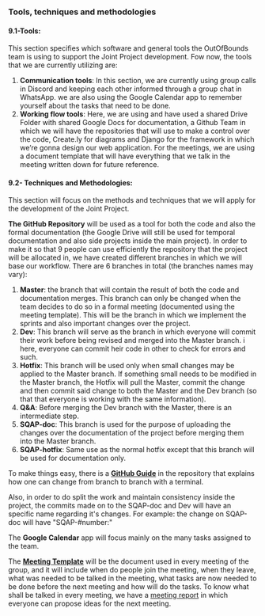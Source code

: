 ### Tools, techniques and methodologies

#### 9.1-Tools:

This section specifies which software and general tools the OutOfBounds team is using to support the Joint Project development.
Fow now, the tools that we are currently utilizing are:

1. **Communication tools**: In this section, we are currently using group calls in Discord and keeping each other informed through a group chat in WhatsApp. we are also using the Google Calendar app to remember yourself about the tasks that need to be done.
2. **Working flow tools**: Here, we are using and have used a shared Drive Folder with shared Google Docs for documentation, a Github Team in which we will have the repositories that will use to make a control over the code, Create.ly for diagrams and Django for the framework in which we’re gonna design our web application. For the meetings, we are using a document template that will have everything that we talk in the meeting written down for future reference.


#### 9.2- Techniques and Methodologies:

This section will focus on the methods and techniques that we will apply for the development of the Joint Project.

**The GitHub Repository** will be used as a tool for both the code and also the formal documentation (the Google Drive will still be used for temporal documentation and also side projects inside the main project). In order to make it so that 9 people can use efficiently the repository that the project will be allocated in, we have created different branches in which we will base our workflow. There are 6 branches in total (the branches names may vary):

1. **Master**: the branch that will contain the result of both the code and documentation merges. This branch can only be changed when the team decides to do so in a formal meeting (documented using the meeting template). This will be the branch in which we implement the sprints and also important changes over the project.
2. **Dev**: This branch will serve as the branch in which everyone will commit their work before being revised and merged into the Master branch. i here, everyone can commit heir code in other to check for errors and such.
3. **Hotfix**: This branch will be used only when small changes may be applied to the Master branch. If something small needs to be modified in the Master branch, the Hotfix will pull the Master, commit the change and then commit said change to both the Master and the Dev branch (so that that everyone is working with the same information).
4. **Q&A**: Before merging the Dev branch with the Master, there is an intermediate step. 
5. **SQAP-doc**: This branch is used for the purpose of uploading the changes over the documentation of the project before merging them into the Master branch.
6. **SQAP-hotfix**: Same use as the normal hotfix except that this branch will be used for documentation only.

To make things easy, there is a **[GitHub Guide](https://github.com/teamoutofbounds/joint-project/blob/SQAP-doc/documentation/guides/Git-branch-checkout-guide.md)** in the repository that explains how one can change from branch to branch with a terminal.

Also, in order to do split the work and maintain consistency inside the project, the commits made on to the SQAP-doc and Dev will have an specific name regarding it's changes. For example: the change on SQAP-doc will have "SQAP-#number:"

The **Google Calendar** app will focus mainly on the many tasks assigned to the team.

The **[Meeting Template](https://docs.google.com/document/d/10VLPs66RGmUK8j3YTSl--1COLsmBzrmviAcgNUuulIU/edit)** will be the document used in every meeting of the group, and it will include when do people join the meeting, when they leave, what was needed to be talked in the meeting, what tasks are now needed to be done before the next meeting and how will do the tasks. To know what shall be talked in every meeting, we have a [meeting report](https://docs.google.com/document/d/10VLPs66RGmUK8j3YTSl--1COLsmBzrmviAcgNUuulIU/edit) in which everyone can propose ideas for the next meeting.
